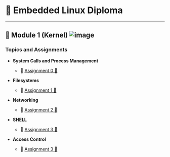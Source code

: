 # 🚀 **Embedded Linux Diploma**

---

## 📘 **Module 1 (Kernel)** ![image](https://progress-bar.dev/10/?title=Progress&color=blue)

### Topics and Assignments

- **System Calls and Process Management**
  - 📜 [Assignment 0 📎](https://github.com/t0ti20/Embedded_Linux/tree/master/Module_1/Assignment_0)

- **Filesystems**
  - 📜 [Assignment 1 📎](https://github.com/t0ti20/Embedded_Linux/tree/master/Module_1/Assignment_1)

- **Networking**
  - 📜 [Assignment 2 📎](https://github.com/t0ti20/Embedded_Linux/tree/master/Module_1/Assignment_2)

- **SHELL**
  - 📜 [Assignment 3 📎](https://github.com/t0ti20/Embedded_Linux/tree/master/Module_1/Assignment_3)

- **Access Control**
  - 📜 [Assignment 3 📎](https://github.com/t0ti20/Embedded_Linux/tree/master/Module_1/Assignment_4)
